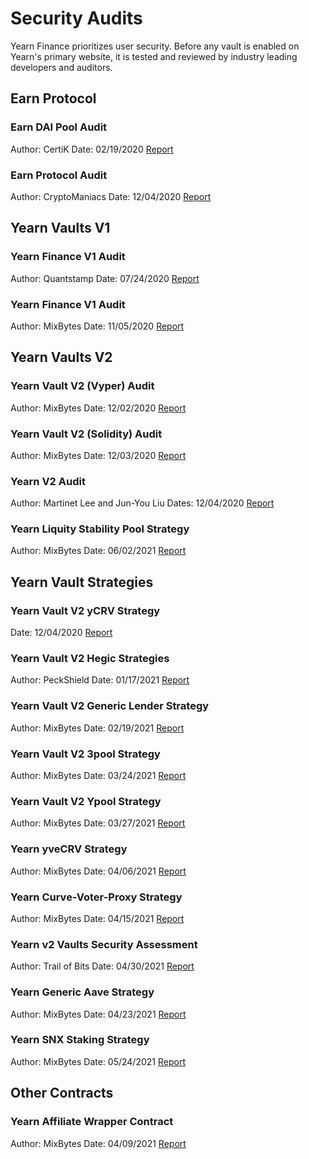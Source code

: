 # Security Audits

Yearn Finance prioritizes user security. Before any vault is enabled on Yearn's primary website, it is tested and reviewed by industry leading developers and auditors.

## Earn Protocol

### Earn DAI Pool Audit

Author: CertiK
Date: 02/19/2020
[Report](https://github.com/yearn/yearn-security/raw/master/audits/202002_Certik_itoken/Certik%20-%20itoken-finance-audit-report-1.1.0.pdf)

### Earn Protocol Audit

Author: CryptoManiacs
Date: 12/04/2020
[Report](https://github.com/yearn/yearn-security/raw/master/audits/202000_Mixed_yearn-finance/CryptoManiacs%20%20-%20Audit%20of%20iearn.finance%20by%20CryptoManiacs%20-%20HackMD.pdf)

## Yearn Vaults V1

### Yearn Finance V1 Audit

Author: Quantstamp
Date: 07/24/2020
[Report](https://github.com/yearn/yearn-security/raw/master/audits/202007_Quantstamp_yearn-finance/Quantstamp%20-%20Yearn.Finance%20Security%20Review.pdf)

### Yearn Finance V1 Audit

Author: MixBytes
Date: 11/05/2020
[Report](https://github.com/yearn/yearn-security/raw/master/audits/202011_MixBytes_vaultsv1/MixBytes%20-%20Yearn.Finance%20protocol%20v.1%20Smart%20Contracts%20Audit%20Security%20Audit%20Report.pdf)

## Yearn Vaults V2

### Yearn Vault V2 (Vyper) Audit

Author: MixBytes
Date: 12/02/2020
[Report](https://github.com/yearn/yearn-security/raw/master/audits/202012_MixBytes_yearn-vaults/MixBytes_Yearn_Vault_v_2_Smart_Contract_Audit_Report_Vyper_part.pdf)

### Yearn Vault V2 (Solidity) Audit

Author: MixBytes
Date: 12/03/2020
[Report](https://github.com/yearn/yearn-security/raw/master/audits/202012_MixBytes_yearn-vaults/MixBytes_Yearn_Vault_v_2_Smart_Contract_Audit_Report_Solidity_part.pdf)

### Yearn V2 Audit

Author: Martinet Lee and Jun-You Liu
Dates: 12/04/2020
[Report](https://github.com/yearn/yearn-security/raw/master/audits/202000_Mixed_yearn-finance/YearnV2_%20our%20gotcha%20notes%20-%20HackMD.pdf)

### Yearn Liquity Stability Pool Strategy

Author: MixBytes
Date: 06/02/2021
[Report](https://github.com/yearn/yearn-security/raw/master/audits/20210616_MixBytes_yearn_liquity_stabily_pool/MixBytes_-_Yearn_Liquity_stability_pool_Security_Audit_Report.pdf)

## Yearn Vault Strategies

### Yearn Vault V2 yCRV Strategy

Date: 12/04/2020
[Report](https://github.com/yearn/yearn-security/raw/master/audits/202000_Mixed_yearn-finance/StrategyCurveYCRV.sol%20-%20HackMD.pdf)

### Yearn Vault V2 Hegic Strategies

Author: PeckShield
Date: 01/17/2021
[Report](https://github.com/yearn/yearn-security/raw/master/audits/202101_Peckshield_yearn-strategies/PeckShield_Yearn_Strategies_v_2_Hegic_and_Dai_Smart_Contracts_Audit_Report.pdf)

### Yearn Vault V2 Generic Lender Strategy

Author: MixBytes
Date: 02/19/2021
[Report](https://github.com/yearn/yearn-security/raw/master/audits/202102_MixBytes_yearn-generic-lender/MixBytes_YearnV2_generic_lender_strat_Smart_Contracts_Security_Audit_Report.pdf)

### Yearn Vault V2 3pool Strategy

Author: MixBytes
Date: 03/24/2021
[Report](https://github.com/yearn/yearn-security/blob/master/audits/202103_MixBytes_yearn-ypool-3pool/MixBytes_-_Yearn_Stablecoins_3pool_Contracts_Audit_Report.pdf)

### Yearn Vault V2 Ypool Strategy

Author: MixBytes
Date: 03/27/2021
[Report](https://github.com/yearn/yearn-security/raw/master/audits/202103_MixBytes_yearn-ypool-3pool/MixBytes_-_Yearn_Stablecoins_Ypool_Contracts_Audit_Report.pdf)

### Yearn yveCRV Strategy

Author: MixBytes
Date: 04/06/2021
[Report](https://github.com/yearn/yearn-security/raw/master/audits/202104_MixBytes_yearn-yvboost/MixBytes_-_Yearn_Yvboost_Contracts_Audit_Report.pdf)

### Yearn Curve-Voter-Proxy Strategy

Author: MixBytes
Date: 04/15/2021
[Report](https://github.com/yearn/yearn-security/blob/master/audits/20210423_MixBytes_yearn_curve_voter_proxy/MixBytes_-_Curve_Voter_Proxy_Security_Audit_Report.pdf)

### Yearn v2 Vaults Security Assessment

Author: Trail of Bits
Date: 04/30/2021
[Report](https://github.com/yearn/yearn-security/raw/master/audits/20210719_ToB_yearn_vaultsv2/ToB_-_Yearn_Vault_v_2_Smart_Contracts_Audit_Report.pdf)

### Yearn Generic Aave Strategy

Author: MixBytes
Date: 04/23/2021
[Report](https://github.com/yearn/yearn-security/raw/master/audits/20210428_MixBytes_yearn_generic_lender_aave/MixBytes_-_Yearn_Generic_Lender_Aave_Contracts_Audit_Report.pdf)

### Yearn SNX Staking Strategy

Author: MixBytes
Date: 05/24/2021
[Report](https://github.com/yearn/yearn-security/raw/master/audits/20210526_MixBytes_yearn_strategies_snx/MixBytes_-_Yearn_Strategies_SNX_Contracts_Audit_Report.pdf)

## Other Contracts

### Yearn Affiliate Wrapper Contract

Author: MixBytes
Date: 04/09/2021
[Report](https://github.com/yearn/yearn-security/raw/master/audits/202104_MixBytes_yearn-v3-wrapper/MixBytes_-_Yearn_Vault_v.3_Wrapper_Smart_Contracts_Audit_Report.pdf)
